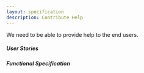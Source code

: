 ```yaml
---
layout: specification
description: Contribute Help
---
```


We need to be able to provide help to the end users.

##### User Stories

##### Functional Specification

